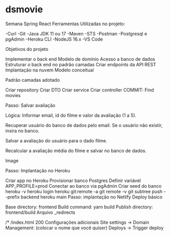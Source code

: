 # dsmovie
Semana Spring React
Ferramentas Utilizadas no projeto:

-Curl
-Git
-Java JDK 11 ou 17
-Maven
-STS
-Postman
-Postgresql e pgAdmin
-Heroku CLI
-NodeJS 16.x
-VS Code

Objetivos do projeto

Implementar o back end
Modelo de domínio
Acesso a banco de dados
Estruturar o back end no padrão camadas
Criar endpoints da API REST
Implantação na nuvem
Modelo conceitual


Padrão camadas adotado


Criar repository
Criar DTO
Criar service
Criar controller
COMMIT: Find movies

Passo: Salvar avaliação

Lógica:
Informar email, id do filme e valor da avaliação (1 a 5).

Recuperar usuário do banco de dados pelo email. Se o usuário não existir, insira no banco.

Salvar a avaliação do usuário para o dado filme.

Recalcular a avaliação média do filme e salvar no banco de dados.

Image

Passo: Implantação no Heroku

Criar app no Heroku
Provisionar banco Postgres
Definir variável APP_PROFILE=prod
Conectar ao banco via pgAdmin
Criar seed do banco
heroku -v
heroku login
heroku git:remote -a <nome-do-app>
git remote -v
git subtree push --prefix backend heroku main
Passo: implantação no Netlify
Deploy básico

Base directory: frontend
Build command: yarn build
Publish directory: frontend/build
Arquivo _redirects

/* /index.html 200
Configurações adicionais
Site settings -> Domain Management: (colocar o nome que você quiser)
Deploys -> Trigger deploy
